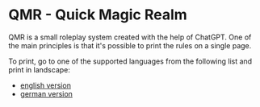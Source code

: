 # QMR - Quick Magic Realm
QMR is a small roleplay system created with the help of ChatGPT. One of the main principles is that it's possible to
print the rules on a single page.

To print, go to one of the supported languages from the following list and print in landscape:
- [english version]()
- [german version]()
